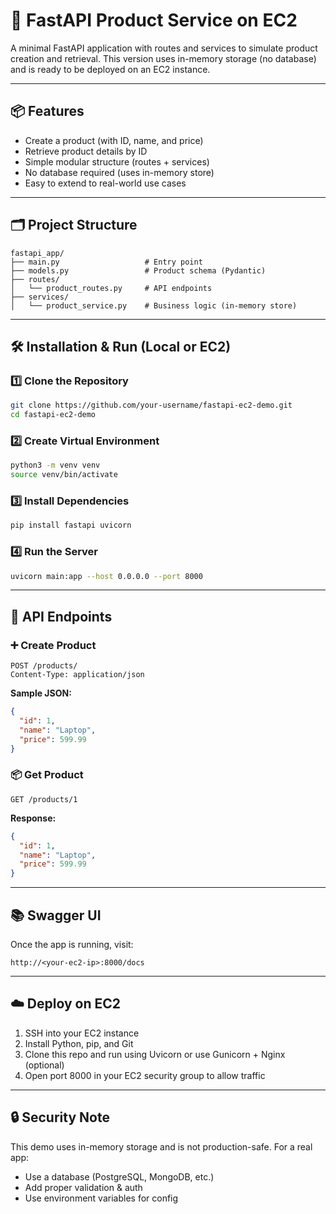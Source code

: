 # 🚀 FastAPI Product Service on EC2

A minimal FastAPI application with routes and services to simulate product creation and retrieval. This version uses in-memory storage (no database) and is ready to be deployed on an EC2 instance.

---

## 📦 Features

- Create a product (with ID, name, and price)
- Retrieve product details by ID
- Simple modular structure (routes + services)
- No database required (uses in-memory store)
- Easy to extend to real-world use cases

---

## 🗂️ Project Structure

```
fastapi_app/
├── main.py                   # Entry point
├── models.py                 # Product schema (Pydantic)
├── routes/
│   └── product_routes.py     # API endpoints
├── services/
│   └── product_service.py    # Business logic (in-memory store)
```

---

## 🛠️ Installation & Run (Local or EC2)

### 1️⃣ Clone the Repository

```bash
git clone https://github.com/your-username/fastapi-ec2-demo.git
cd fastapi-ec2-demo
```

### 2️⃣ Create Virtual Environment

```bash
python3 -m venv venv
source venv/bin/activate
```

### 3️⃣ Install Dependencies

```bash
pip install fastapi uvicorn
```

### 4️⃣ Run the Server

```bash
uvicorn main:app --host 0.0.0.0 --port 8000
```

---

## 🔌 API Endpoints

### ➕ Create Product

```http
POST /products/
Content-Type: application/json
```

**Sample JSON:**

```json
{
  "id": 1,
  "name": "Laptop",
  "price": 599.99
}
```

### 📦 Get Product

```http
GET /products/1
```

**Response:**

```json
{
  "id": 1,
  "name": "Laptop",
  "price": 599.99
}
```

---

## 📚 Swagger UI

Once the app is running, visit:

```
http://<your-ec2-ip>:8000/docs
```

---

## ☁️ Deploy on EC2

1. SSH into your EC2 instance
2. Install Python, pip, and Git
3. Clone this repo and run using Uvicorn or use Gunicorn + Nginx (optional)
4. Open port 8000 in your EC2 security group to allow traffic

---

## 🔒 Security Note

This demo uses in-memory storage and is not production-safe. For a real app:
- Use a database (PostgreSQL, MongoDB, etc.)
- Add proper validation & auth
- Use environment variables for config
